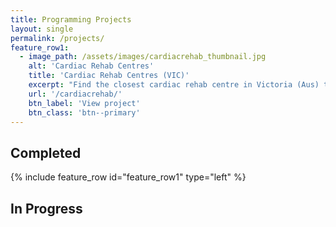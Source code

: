 ```yaml
---
title: Programming Projects
layout: single
permalink: /projects/
feature_row1:
  - image_path: /assets/images/cardiacrehab_thumbnail.jpg
    alt: 'Cardiac Rehab Centres'
    title: 'Cardiac Rehab Centres (VIC)'
    excerpt: "Find the closest cardiac rehab centre in Victoria (Aus) to your patient"
    url: '/cardiacrehab/'
    btn_label: 'View project'
    btn_class: 'btn--primary'
---
```


## Completed

{% include feature_row id="feature_row1" type="left" %}

## In Progress